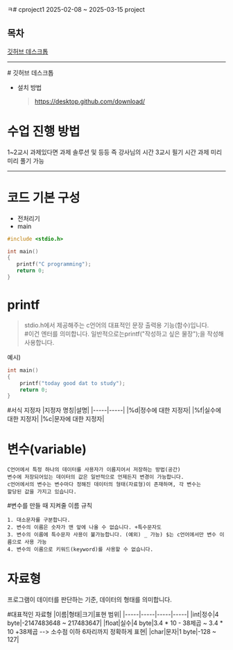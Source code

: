 ㅋ# cproject1
 2025-02-08 ~ 2025-03-15 project

## 목차
 [깃허브 데스크톱](#깃허브-데스크톱)
<hr/>
 # 깃허브 데스크톱

 + 설치 방법
   >https://desktop.github.com/download/

 # 수업 진행 방법
  1~2교시 과제있다면 과제 솔루션 및 등등
  즉 강사님의 시간
  3교시 필기 시간 과제 미리미리 풀기 가능
<hr/>

# 코드 기본 구성
+ 전처리기
+ main

```c
#include <stdio.h>

int main()
{
   printf("C programming");
   return 0;
}
```
# printf
> stdio.h에서 제공해주는 c언어의 대표적인 문장 출력용 기능(함수)입니다.<br>#이건 엔터를 의미합니다.
> 일반적으로는printf("작성하고 싶은 물장");을 작성해 사용합니다.

예시)
```c
int main()
{
    printf("today good dat to study");
    return 0;
}
```

#서식 지정자
|지정자 명칭|설명|
|-----|-----|
|%d|정수에 대한 지정자|
|%f|실수에 대한 지정자|
|%c|문자에 대한 지정자|
# 변수(variable)
```
C언어에서 특정 하나의 데이터를 사용자가 이름지어서 저장하는 방법(공간)
변수에 저장되어있는 데이터의 값은 일반적으로 언제든지 변경이 가능합니다.
c언어에서의 변수는 변수마다 정해진 데이터의 형태(자료형)이 존재하며, 각 변수는
할당된 값을 가지고 있습니다.
```

#변수를 만들 때 지켜줄 이름 규칙
```
1. 대소문자를 구분합니다.
2. 변수의 이름은 숫자가 맨 앞에 나올 수 없습니다. +특수문자도
3. 변수의 이름에 특수문자 사용이 불가능합니다. (예외) _ 가능) $는 c언어에서만 변수 이름으로 사용 가능
4. 변수의 이름으로 키워드(keyword)를 사용할 수 없습니다.
```

# 자료형
프로그램이 데이터를 판단하는 기준, 데이터의 형태를 의미합니다.



#대표적인 자료형
|이름|형태|크기|표현 범위|
|-----|-----|-----|-----|
|int|정수|4 byte|-2147483648 ~ 217483647|
|float|실수|4 byte|3.4 * 10 - 38제곱 ~ 3.4 * 10 +38제곱  --> 소수점 이하 6자리까지 정확하게 표현|
|char|문자|1 byte|-128 ~ 127|


